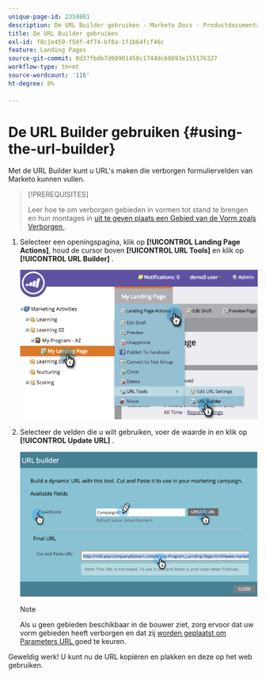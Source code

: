```yaml
---
unique-page-id: 2359801
description: De URL Builder gebruiken - Marketo Docs - Productdocumentatie
title: De URL Builder gebruiken
exl-id: f8c1e459-f50f-4f74-bf8a-1f1b64fcf46c
feature: Landing Pages
source-git-commit: 0d37fbdb7d08901458c1744dc68893e155176327
workflow-type: tm+mt
source-wordcount: '116'
ht-degree: 0%

---
```


# De URL Builder gebruiken {#using-the-url-builder}

Met de URL Builder kunt u URL&#39;s maken die verborgen formuliervelden van Marketo kunnen vullen.

>[!PREREQUISITES]
>
>Leer hoe te om verborgen gebieden in vormen tot stand te brengen en hun montages in [ uit te geven plaats een Gebied van de Vorm zoals Verborgen ](/help/marketo/product-docs/demand-generation/forms/form-fields/set-a-form-field-as-hidden.md).

1. Selecteer een openingspagina, klik op **[!UICONTROL Landing Page Actions]**, houd de cursor boven **[!UICONTROL URL Tools]** en klik op **[!UICONTROL URL Builder]** .

   ![](assets/image2014-9-18-13-3a5-3a19.png)

1. Selecteer de velden die u wilt gebruiken, voer de waarde in en klik op **[!UICONTROL Update URL]** .

   ![](assets/image2014-9-18-13-3a5-3a28.png)

   >[!NOTE]
   >
   >Als u geen gebieden beschikbaar in de bouwer ziet, zorg ervoor dat uw vorm gebieden heeft verborgen en dat zij [ worden geplaatst om Parameters URL ](/help/marketo/product-docs/demand-generation/forms/form-fields/set-a-hidden-form-field-value.md#url-parameter) goed te keuren.

Geweldig werk! U kunt nu de URL kopiëren en plakken en deze op het web gebruiken.
